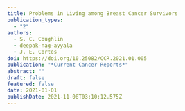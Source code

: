 ```yaml
---
title: Problems in Living among Breast Cancer Survivors
publication_types:
  - "2"
authors:
  - S. C. Coughlin
  - deepak-nag-ayyala
  - J. E. Cortes
doi: https://doi.org/10.25082/CCR.2021.01.005
publication: "*Current Cancer Reports*"
abstract: ""
draft: false
featured: false
date: 2021-01-01
publishDate: 2021-11-08T03:10:12.575Z
---
```

